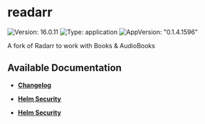 # readarr

![Version: 16.0.11](https://img.shields.io/badge/Version-16.0.11-informational?style=flat-square) ![Type: application](https://img.shields.io/badge/Type-application-informational?style=flat-square) ![AppVersion: "0.1.4.1596"](https://img.shields.io/badge/AppVersion-"0.1.4.1596"-informational?style=flat-square)

A fork of Radarr to work with Books & AudioBooks

## Available Documentation

- [**Changelog**](CHANGELOG)

- [**Helm Security**](container-security)

- [**Helm Security**](helm-security)

